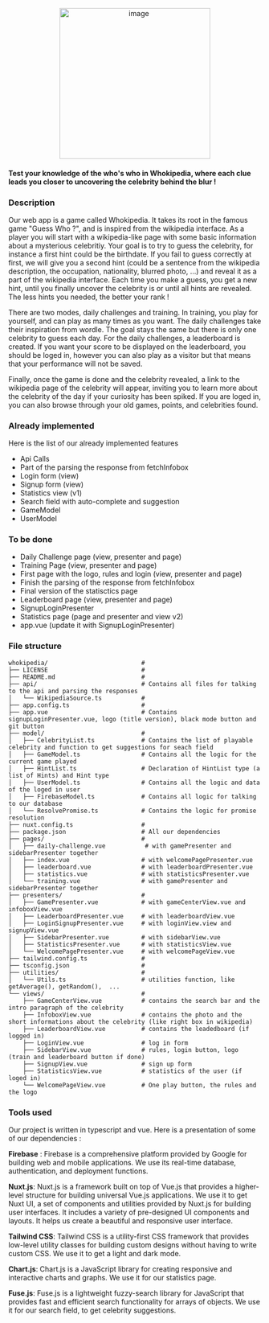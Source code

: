<p align="center">
  <img src="https://github.com/roxannecvl/whokipedia/assets/125833841/7c6187cd-d6ec-4b97-8928-ae01c4b08cc6" alt="image" width="300">
</p>


#### Test your knowledge of the who's who in Whokipedia, where each clue leads you closer to uncovering the celebrity behind the blur !

### Description 
Our web app is a game called Whokipedia. It takes its root in the famous game "Guess Who ?", and is inspired from the wikipedia interface. As a player you will start with a wikipedia-like page with some basic information about a mysterious celebritiy. Your goal is to try to guess the celebrity, for instance a first hint could be the birthdate. If you fail to guess correctly at first, we will give you a second hint (could be a sentence from the wikipedia description, the occupation, nationality, blurred photo, …) and reveal it as a part of the wikipedia interface. Each time you make a guess, you get a new hint, until you finally uncover the celebrity is or until all hints are revealed. The less hints you needed, the better your rank ! <br>

There are two modes, daily challenges and training. In training, you play for yourself, and can play as many times as you want. The daily challenges take their inspiration from wordle. The goal stays the same but there is only one celebrity to guess each day. For the daily challenges, a leaderboard is created. If you want your score to be displayed on the leaderboard, you should be loged in, however you can also play as a visitor but that means that your performance will not be saved. <br>

Finally, once the game is done and the celebrity revealed, a link to the wikipedia page of the celebrity will appear, inviting you to learn more about the celebrity of the day if your curiosity has been spiked. If you are loged in, you can also browse through your old games, points, and celebrities found.

### Already implemented 
Here is the list of our already implemented features 
- Api Calls
- Part of the parsing the response from fetchInfobox
- Login form (view)
- Signup form (view)
- Statistics view (v1)
- Search field with auto-complete and suggestion
- GameModel
- UserModel 

### To be done 
- Daily Challenge page (view, presenter and page) 
- Training Page (view, presenter and page) 
- First page with the logo, rules and login (view, presenter and page) 
- Finish the parsing of the response from fetchInfobox
- Final version of the statisctics page
- Leaderboard page (view, presenter and page)
- SignupLoginPresenter
- Statistics page (page and presenter and view v2)
- app.vue (update it with SignupLoginPresenter) 

### File structure 
```
whokipedia/                          # 
├── LICENSE                          #
├── README.md                        #
├── api/                             # Contains all files for talking to the api and parsing the responses
│   └── WikipediaSource.ts           #
├── app.config.ts                    #
├── app.vue                          # Contains signupLoginPresenter.vue, logo (title version), black mode button and git button
├── model/                           #
│   ├── CelebrityList.ts             # Contains the list of playable celebrity and function to get suggestions for seach field
│   ├── GameModel.ts                 # Contains all the logic for the current game played 
│   ├── HintList.ts                  # Declaration of HintList type (a list of Hints) and Hint type
│   ├── UserModel.ts                 # Contains all the logic and data of the loged in user
│   ├── FirebaseModel.ts             # Contains all logic for talking to our database
│   └── ResolvePromise.ts            # Contains the logic for promise resolution
├── nuxt.config.ts                   #
├── package.json                     # All our dependencies 
├── pages/                           #
│   ├── daily-challenge.vue           # with gamePresenter and sidebarPresenter together
│   ├── index.vue                    # with welcomePagePresenter.vue
│   ├── leaderboard.vue              # with leaderboardPresenter.vue
│   ├── statistics.vue               # with statisticsPresenter.vue
│   └── training.vue                 # with gamePresenter and sidebarPresenter together
├── presenters/                      #
│   ├── GamePresenter.vue            # with gameCenterView.vue and infoboxView.vue
│   ├── LeaderboardPresenter.vue     # with leaderboardView.vue
│   ├── LoginSignupPresenter.vue     # with loginView.view and signupView.vue
│   ├── SidebarPresenter.vue         # with sidebarView.vue
│   ├── StatisticsPresenter.vue      # with statisticsView.vue
│   └── WelcomePagePresenter.vue     # with welcomePageView.vue
├── tailwind.config.ts               #
├── tsconfig.json                    #
├── utilities/                       #
│   └── Utils.ts                     # utilities function, like getAverage(), getRandom(),  ...
└── views/                           #
    ├── GameCenterView.vue           # contains the search bar and the intro paragraph of the celebrity 
    ├── InfoboxView.vue              # contains the photo and the short informations about the celebrity (like right box in wikipedia)
    ├── LeaderboardView.vue          # contains the leadedboard (if  logged in) 
    ├── LoginView.vue                # log in form 
    ├── SidebarView.vue              # rules, login button, logo (train and leaderboard button if done) 
    ├── SignupView.vue               # sign up form 
    ├── StatisticsView.vue           # statistics of the user (if loged in) 
    └── WelcomePageView.vue          # One play button, the rules and the logo
```

### Tools used 
Our project is written in typescript and vue. Here is a presentation of some of our dependencies : <br>

**Firebase** : Firebase is a comprehensive platform provided by Google for building web and mobile applications. We use its real-time database, authentication, and deployment functions.

**Nuxt.js**: Nuxt.js is a framework built on top of Vue.js that provides a higher-level structure for building universal Vue.js applications. We use it to get Nuxt UI, a set of components and utilities provided by Nuxt.js for building user interfaces. It includes a variety of pre-designed UI components and layouts. It helps us create a beautiful and responsive user interface.

**Tailwind CSS**: Tailwind CSS is a utility-first CSS framework that provides low-level utility classes for building custom designs without having to write custom CSS. We use it to get a light and dark mode.

**Chart.js**: Chart.js is a JavaScript library for creating responsive and interactive charts and graphs. We use it for our statistics page.

**Fuse.js**: Fuse.js is a lightweight fuzzy-search library for JavaScript that provides fast and efficient search functionality for arrays of objects. We use it for our search field, to get celebrity suggestions. 

